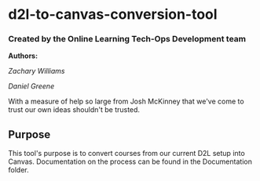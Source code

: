 # d2l-to-canvas-conversion-tool

### Created by the Online Learning Tech-Ops Development team


**Authors:**

*Zachary Williams*

*Daniel Greene*

With a measure of help so large from Josh McKinney that we've come to trust our own ideas shouldn't be trusted.

## Purpose

This tool's purpose is to convert courses from our current D2L setup into Canvas. Documentation on the process can be found in the Documentation folder.
